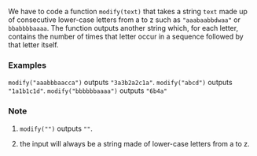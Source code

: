 We have to code a function `modify(text)` that takes a string `text` made up of consecutive lower-case letters from a to z such as `"aaabaabbdwaa"` or `bbabbbbaaaa`. The function outputs another string which, for each letter, contains the number of times that letter occur in a sequence followed by that letter itself.

### Examples

`modify("aaabbbaacca")` outputs `"3a3b2a2c1a"`.
`modify("abcd")` outputs `"1a1b1c1d"`.
`modify("bbbbbbaaaa")` outputs `"6b4a"`

### Note

1. `modify("")` outputs `""`.

2. the input will always be a string made of lower-case letters from a to z.
